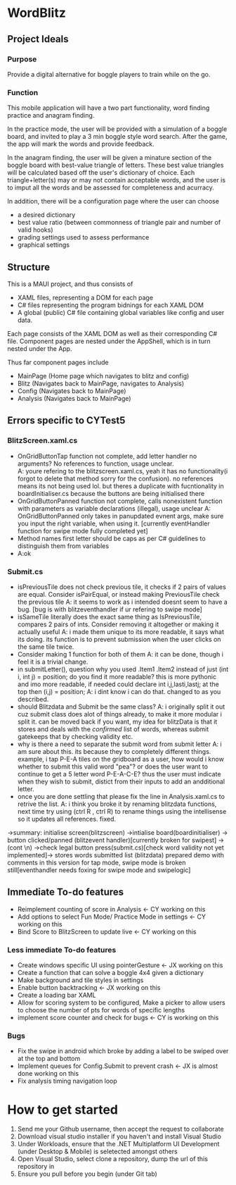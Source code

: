 # WordBlitz

## Project Ideals

### Purpose
Provide a digital alternative for boggle players to train while on the go.

### Function
This mobile application will have a two part functionality, word finding practice and anagram finding.

In the practice mode, the user will be provided with a simulation of a boggle board, and invited to play a 3 min boggle style word search.
After the game, the app will mark the words and provide feedback.

In the anagram finding, the user will be given a minature section of the boggle board with best-value triangle of letters.
These best value triangles will be calculated based off the user's dictionary of choice.
Each triangle+letter(s) may or may not contain acceptable words, and the user is to imput all the words and be assessed for completeness and acurracy.

In addition, there will be a configuration page where the user can choose 
- a desired dictionary
- best value ratio (between commonness of triangle pair and number of valid hooks)
- grading settings used to assess performance
- graphical settings

## Structure
This is a MAUI project, and thus consists of 
- XAML files, representing a DOM for each page
- C# files representing the program bidnings for each XAML DOM
- A global (public) C# file containing global variables like config and user data.

Each page consists of the XAML DOM as well as their corresponding C# file.
Component pages are nested under the AppShell, which is in turn nested under the App.

Thus far component pages include
- MainPage (Home page which navigates to blitz and config)
- Blitz (Navigates back to MainPage, navigates to Analysis)
- Config (Navigates back to MainPage)
- Analysis (Navigates back to MainPage)

## Errors specific to CYTest5
### BlitzScreen.xaml.cs
- OnGridButtonTap function not complete, add letter handler no arguments? No references to function, usage unclear.			
    A: youre refering to the blitzscreen.xaml.cs, yeah it has no functionality(i forgot to delete that method sorry for the confusion).
    no references means its not being used lol.
    but theres a duplicate with fucntionality in boardInitialiser.cs because the buttons are being initialised there
- OnGridButtonPanned function not complete, calls nonexistent function with parameters as variable declarations (illegal), usage unclear
    A: OnGridButtonPanned only takes in panupdated evnent args, make sure you input the right variable, when using it. [currently eventHandler function for swipe mode fully completed yet]
- Method names first letter should be caps as per C# guidelines to distinguish them from variables
-   A:ok
    
### Submit.cs
- isPreviousTile does not check previous tile, it checks if 2 pairs of values are equal. Consider isPairEqual, or instead making PreviousTile check the previous tile
    A: it seems to work as i intended doesnt seem to have a bug. [bug is with blitzeventhandler if ur refering to swipe mode]
- isSameTile literally does the exact same thing as IsPreviousTile, compares 2 pairs of ints. Consider removing it altogether or making it actually useful
    A: i made them unique to its more readable, it says what its doing.
    its function is to prevent submission when the user clicks on the same tile twice.
- Consider making 1 function for both of them
    A: it can be done, though i feel it is a trivial change.
- in submitLetter(), question why you used .Item1 .Item2 instead of just (int i, int j) = position; do you find it more readable?
  this is more pythonic and imo more readable, if needed could declare int i,j,lasti,lastj; at the top then (i,j) = position;
    A: i dint know i can do that. changed to as you described.
- should Blitzdata and Submit be the same class? 
    A: i originally split it out cuz submit class does alot of things already, to make it more modular i split it.
    can be moved back if you want, my idea for blitzData is that it stores and deals with the *confirmed* list of words, whereas submit gatekeeps that by checking validity etc.
- why is there a need to separate the submit word from submit letter
    A: i am sure about this. its because they to completely different things.
    example, i tap P-E-A tiles on the gridboard as a user, how would i know whether to submit this valid word "pea"? or does the user want to continue to get a 5 letter word P-E-A-C-E?
    thus the user must indicate when they wish to submit, distict from their inputs to add an andditional letter.
- once you are done settling that please fix the line in Analysis.xaml.cs to retrive the list.
    A: i think you broke it by renaming blitzdata functions, next time try using (ctrl R , ctrl R) to rename things using the intellisense so it updates all references. fixed.

->summary: initialise screen(blitzscreen) ->intialise board(boardinitialiser) -> button clicked/panned (blitzevent handler)[currently broken for swipest] -> (cont \n)
    ->check legal button press(submit.cs)[check word validity not yet implemented]-> stores words submitted list  (blitzdata)
  prepared demo with comments in this version for tap mode, swipe mode is broken still[eventhandler needs foxing for swipe mode and swipelogic]

## Immediate To-do features
- Reimplement counting of score in Analysis <- CY working on this
- Add options to select Fun Mode/ Practice Mode in settings <- CY working on this
- Bind Score to BlitzScreen to update live <- CY working on this

### Less immediate To-do features
- Create windows specific UI using pointerGesture <- JX working on this
- Create a function that can solve a boggle 4x4 given a dictionary
- Make background and tile styles in settings
- Enable button backtracking <- JX working on this
- Create a loading bar XAML
- Allow for scoring system to be configured, Make a picker to allow users to choose the number of pts for words of specific lengths
- implement score counter and check for bugs <- CY is working on this

### Bugs
- Fix the swipe in android which broke by adding a label to be swiped over at the top and bottom
- Implement queues for Config.Submit to prevent crash <- JX is almost done working on this
- Fix analysis timing navigation loop 

# How to get started
1. Send me your Github username, then accept the request to collaborate
2. Download visual studio installer if you haven't and install Visual Studio
3. Under Workloads, ensure that the .NET Multiplatform UI Development (under Desktop & Mobile) is seletected amongst others
4. Open Visual Studio, select clone a repository, dump the url of this repository in
5. Ensure you pull before you begin (under Git tab)

